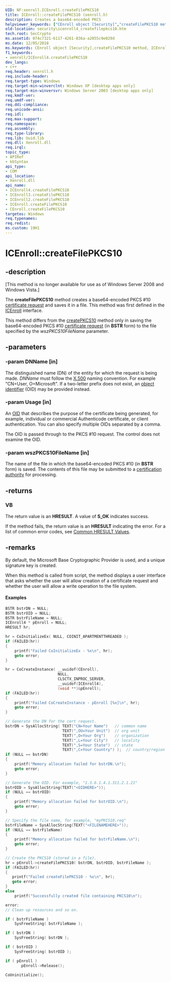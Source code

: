 ```yaml
---
UID: NF:xenroll.ICEnroll.createFilePKCS10
title: ICEnroll::createFilePKCS10 (xenroll.h)
description: Creates a base64-encoded PKCShelpviewer_keywords: ["CEnroll object [Security]","createFilePKCS10 method","ICEnroll interface [Security]","createFilePKCS10 method","ICEnroll.createFilePKCS10","ICEnroll2 interface [Security]","createFilePKCS10 method","ICEnroll2::createFilePKCS10","ICEnroll3 interface [Security]","createFilePKCS10 method","ICEnroll3::createFilePKCS10","ICEnroll4 interface [Security]","createFilePKCS10 method","ICEnroll4::createFilePKCS10","ICEnroll::createFilePKCS10","createFilePKCS10","createFilePKCS10 method [Security]","createFilePKCS10 method [Security]","CEnroll object","createFilePKCS10 method [Security]","ICEnroll interface","createFilePKCS10 method [Security]","ICEnroll2 interface","createFilePKCS10 method [Security]","ICEnroll3 interface","createFilePKCS10 method [Security]","ICEnroll4 interface","security.icenroll4_createfilepkcs10","xenroll/ICEnroll2::createFilePKCS10","xenroll/ICEnroll3::createFilePKCS10","xenroll/ICEnroll4::createFilePKCS10","xenroll/ICEnroll::createFilePKCS10"]
old-location: security\icenroll4_createfilepkcs10.htm
tech.root: SecCrypto
ms.assetid: 074c7321-6117-4261-836a-a2055c9e029d
ms.date: 12/05/2018
ms.keywords: CEnroll object [Security],createFilePKCS10 method, ICEnroll interface [Security],createFilePKCS10 method, ICEnroll.createFilePKCS10, ICEnroll2 interface [Security],createFilePKCS10 method, ICEnroll2::createFilePKCS10, ICEnroll3 interface [Security],createFilePKCS10 method, ICEnroll3::createFilePKCS10, ICEnroll4 interface [Security],createFilePKCS10 method, ICEnroll4::createFilePKCS10, ICEnroll::createFilePKCS10, createFilePKCS10, createFilePKCS10 method [Security], createFilePKCS10 method [Security],CEnroll object, createFilePKCS10 method [Security],ICEnroll interface, createFilePKCS10 method [Security],ICEnroll2 interface, createFilePKCS10 method [Security],ICEnroll3 interface, createFilePKCS10 method [Security],ICEnroll4 interface, security.icenroll4_createfilepkcs10, xenroll/ICEnroll2::createFilePKCS10, xenroll/ICEnroll3::createFilePKCS10, xenroll/ICEnroll4::createFilePKCS10, xenroll/ICEnroll::createFilePKCS10
f1_keywords:
- xenroll/ICEnroll4.createFilePKCS10
dev_langs:
- c++
req.header: xenroll.h
req.include-header: 
req.target-type: Windows
req.target-min-winverclnt: Windows XP [desktop apps only]
req.target-min-winversvr: Windows Server 2003 [desktop apps only]
req.kmdf-ver: 
req.umdf-ver: 
req.ddi-compliance: 
req.unicode-ansi: 
req.idl: 
req.max-support: 
req.namespace: 
req.assembly: 
req.type-library: 
req.lib: Uuid.lib
req.dll: Xenroll.dll
req.irql: 
topic_type:
- APIRef
- kbSyntax
api_type:
- COM
api_location:
- Xenroll.dll
api_name:
- ICEnroll4.createFilePKCS10
- ICEnroll3.createFilePKCS10
- ICEnroll2.createFilePKCS10
- ICEnroll.createFilePKCS10
- CEnroll.createFilePKCS10
targetos: Windows
req.typenames: 
req.redist: 
ms.custom: 19H1
---
```


# ICEnroll::createFilePKCS10


## -description


<p class="CCE_Message">[This method is no longer available for use as of Windows Server 2008 and Windows Vista.]

The <b>createFilePKCS10</b> method creates a base64-encoded PKCS #10 <a href="https://docs.microsoft.com/windows/desktop/SecGloss/c-gly">certificate request</a> and saves it in a file. This method was first defined in the <a href="https://docs.microsoft.com/windows/desktop/api/xenroll/nn-xenroll-icenroll">ICEnroll</a> interface.

This method differs from 
the <a href="https://docs.microsoft.com/windows/desktop/api/xenroll/nf-xenroll-icenroll-createpkcs10">createPKCS10</a> method only in saving the base64-encoded PKCS #10 <a href="https://docs.microsoft.com/windows/desktop/SecGloss/c-gly">certificate request</a> (in <b>BSTR</b> form) to the file specified by the <i>wszPKCS10FileName</i> parameter.


## -parameters




### -param DNName [in]

The distinguished name (DN) of the entity for which the request is being made. <i>DNName</i> must follow the <a href="https://docs.microsoft.com/windows/desktop/SecGloss/x-gly">X.500</a> naming convention. For example "CN=User, O=Microsoft". If a two-letter prefix does not exist, an <a href="https://docs.microsoft.com/windows/desktop/SecGloss/o-gly">object identifier</a> (OID) may be provided instead.


### -param Usage [in]

An <a href="https://docs.microsoft.com/windows/desktop/SecGloss/o-gly">OID</a> that describes the purpose of the certificate being generated, for example, individual or commercial Authenticode certificate, or client authentication. You can also specify multiple OIDs separated by a comma.

The OID is passed through to the PKCS #10 request. The control does not examine the OID.


### -param wszPKCS10FileName [in]

The name of the file in which the base64-encoded PKCS #10 (in <b>BSTR</b> form) is saved. The contents of this file may be submitted to a <a href="https://docs.microsoft.com/windows/desktop/SecGloss/c-gly">certification authority</a> for processing.


## -returns



<h3>VB</h3>
The return value is an <b>HRESULT</b>. A value of <b>S_OK</b> indicates success.

If the method fails, the return value is an <b>HRESULT</b> indicating the error. For a list of common error codes, see 
<a href="https://docs.microsoft.com/windows/desktop/SecCrypto/common-hresult-values">Common HRESULT Values</a>.




## -remarks



By default, the Microsoft Base Cryptographic Provider is used, and a unique signature key is created.

When this method is called from script, the method displays a user interface that asks whether the user will allow creation of a  certificate request and whether the user will allow a write operation to the file system.


#### Examples


```cpp
BSTR bstrDN = NULL;
BSTR bstrOID = NULL;
BSTR bstrFileName = NULL;
ICEnroll4 * pEnroll = NULL;
HRESULT hr;

hr = CoInitializeEx( NULL, COINIT_APARTMENTTHREADED );
if (FAILED(hr))
{
    printf("Failed CoInitializeEx - %x\n", hr);
    goto error;
}

hr = CoCreateInstance( __uuidof(CEnroll),
                       NULL,
                       CLSCTX_INPROC_SERVER,
                       __uuidof(ICEnroll4),
                       (void **)&pEnroll);
if (FAILED(hr))
{
    printf("Failed CoCreateInstance - pEnroll [%x]\n", hr);
    goto error;
}

// Generate the DN for the cert request.
bstrDN = SysAllocString( TEXT("CN=Your Name")   // common name
                         TEXT(",OU=Your Unit")  // org unit
                         TEXT(",O=Your Org")    // organization
                         TEXT(",L=Your City")   // locality
                         TEXT(",S=Your State")  // state
                         TEXT(",C=Your Country") );  // country/region
if (NULL == bstrDN)
{
    printf("Memory allocation failed for bstrDN.\n");
    goto error;
}

// Generate the OID. For example, "1.3.6.1.4.1.311.2.1.21"
bstrOID = SysAllocString(TEXT("<OIDHERE>"));
if (NULL == bstrOID)
{
    printf("Memory allocation failed for bstrOID.\n");
    goto error;
}

// Specify the file name, for example, "myPKCS10.req"
bstrFileName = SysAllocString(TEXT("<FILENAMEHERE>"));
if (NULL == bstrFileName)
{
    printf("Memory allocation failed for bstrFileName.\n");
    goto error;
}

// Create the PKCS10 (stored in a file).
hr = pEnroll->createFilePKCS10( bstrDN, bstrOID, bstrFileName );
if (FAILED(hr))
{
   printf("Failed createFilePKCS10 - %x\n", hr);
   goto error;
}
else
    printf("Successfully created file containing PKCS10\n");

error:
// Clean up resources and so on.

if ( bstrFileName )
    SysFreeString( bstrFileName );

if ( bstrDN )
    SysFreeString( bstrDN );

if ( bstrOID )
    SysFreeString( bstrOID );

if ( pEnroll )
       pEnroll->Release();

CoUninitialize();

```




